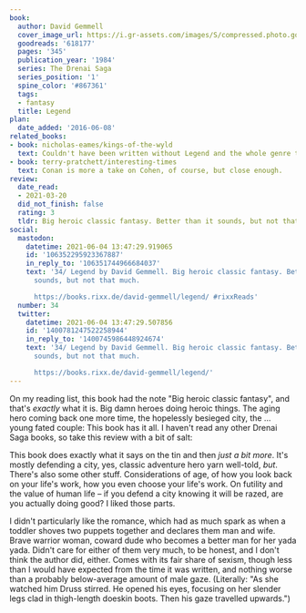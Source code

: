 ```yaml
---
book:
  author: David Gemmell
  cover_image_url: https://i.gr-assets.com/images/S/compressed.photo.goodreads.com/books/1388201276l/618177.jpg
  goodreads: '618177'
  pages: '345'
  publication_year: '1984'
  series: The Drenai Saga
  series_position: '1'
  spine_color: '#867361'
  tags:
  - fantasy
  title: Legend
plan:
  date_added: '2016-06-08'
related_books:
- book: nicholas-eames/kings-of-the-wyld
  text: Couldn't have been written without Legend and the whole genre to back it up.
- book: terry-pratchett/interesting-times
  text: Conan is more a take on Cohen, of course, but close enough.
review:
  date_read:
  - 2021-03-20
  did_not_finish: false
  rating: 3
  tldr: Big heroic classic fantasy. Better than it sounds, but not that much.
social:
  mastodon:
    datetime: 2021-06-04 13:47:29.919065
    id: '106352295923367887'
    in_reply_to: '106351744966684037'
    text: '34/ Legend by David Gemmell. Big heroic classic fantasy. Better than it
      sounds, but not that much.

      https://books.rixx.de/david-gemmell/legend/ #rixxReads'
  number: 34
  twitter:
    datetime: 2021-06-04 13:47:29.507856
    id: '1400781247522258944'
    in_reply_to: '1400745986448924674'
    text: '34/ Legend by David Gemmell. Big heroic classic fantasy. Better than it
      sounds, but not that much.

      https://books.rixx.de/david-gemmell/legend/'
---
```


On my reading list, this book had the note "Big heroic classic fantasy", and that's *exactly* what it is. Big damn
heroes doing heroic things. The aging hero coming back one more time, the hopelessly besieged city, the …  young fated
couple: This book has it all. I haven't read any other Drenai Saga books, so take this review with a bit of salt:

This book does exactly what it says on the tin and then *just a bit more*. It's mostly defending a city, yes, classic
adventure hero yarn well-told, *but*. There's also some other stuff. Considerations of age, of how you look back on
your life's work, how you even choose your life's work. On futility and the value of human life – if you defend a city
knowing it will be razed, are you actually doing good? I liked those parts.

I didn't particularly like the romance, which had as much spark as when a toddler shoves two puppets together and
declares them man and wife. Brave warrior woman, coward dude who becomes a better man for her yada yada. Didn't care for
either of them very much, to be honest, and I don't think the author did, either. Comes with its fair share of sexism,
though less than I would have expected from the time it was written, and nothing worse than a probably below-average
amount of male gaze. (Literally: "As she watched him Druss stirred. He opened his eyes, focusing on her slender legs
clad in thigh-length doeskin boots. Then his gaze travelled upwards.")
